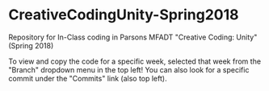 # CreativeCodingUnity-Spring2018
Repository for In-Class coding in Parsons MFADT "Creative Coding: Unity" (Spring 2018)

To view and copy the code for a specific week, selected that week from the "Branch" dropdown menu in the top left! You can also look for a specific commit under the "Commits" link (also top left).
